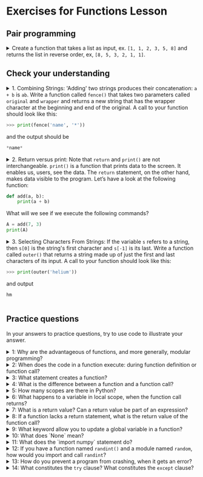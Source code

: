 # Exercises for Functions Lesson #

## Pair programming ##

<details>
<summary>
Create a function that takes a list as input, ex. <code>[1, 1, 2, 3, 5, 8]</code> and returns the list in reverse order, ex, <code>[8, 5, 3, 2, 1, 1]</code>.

</summary>

_ANSWER_

```py
def reverser(lst):
    return lst[::-1]

# or

def reverser(lst):
    res = list()
    for i in range(len(lst) - 1, -1, -1):
        res.append(lst[i])
    return res
```
</details>

## Check your understanding ##

<details>

<summary>1. Combining Strings: 'Adding' two strings produces their concatenation: <code>a + b</code> is <code>ab</code>. Write a function called <code>fence()</code> that takes two parameters called <code>original</code> and <code>wrapper</code> and returns a new string that has the wrapper character at the beginning and end of the original. A call to your function should look like this:

```py
>>> print(fence('name', '*'))
```

and the output should be

```py
*name*
```

</summary>

_ANSWER_

```py
def fence(original, wrapper):
    return wrapper + original + wrapper
```
</details>


<details>
<summary>2. Return versus print: Note that <code>return</code> and <code>print()</code> are not interchangeable. <code>print()</code> is a function that prints data to the screen. It enables us, users, see the data. The <code>return</code> statement, on the other hand, makes data visible to the program. Let’s have a look at the following function:

```py
def add(a, b):
    print(a + b)
```

What will we see if we execute the following commands?

```py
A = add(7, 3)
print(A)
```
</summary>

_ANSWER_

Python will first execute the function `add()` with `a = 7` and `b = 3`, and, therefore, print 10. However, because function `add()` does not have a line that starts with `return` (no return 'statement'), it will, by default, return nothing which is called `None`. Therefore, A will be assigned to `None` and the last line (`print(A)`) will print `None`. As a result, we will see:

```py
10
None
```
</details>

<details>
<summary>3. Selecting Characters From Strings: If the variable <code>s</code> refers to a string, then <code>s[0]</code> is the string's first character and <code>s[-1]</code> is its last. Write a function called <code>outer()</code> that returns a string made up of just the first and last characters of its input. A call to your function should look like this:

```py
>>> print(outer('helium'))
```

and output 

```py
hm
```

</summary>

_ANSWER_

```py
def outer(input_string):
    return input_string[0] + input_string[-1]
```

</details>


## Practice questions ##

In your answers to practice questions, try to use code to illustrate your answer.

<details>
<summary>1: Why are the advantageous of functions, and more generally, modular programming?

</summary>

_ANSWER_

modular/manageble & reusable code

</details>

<details>
<summary>2: When does the code in a function execute: during function definition or function call?

</summary>

_ANSWER_

function call

</details>

<details>
<summary>3: What statement creates a function?

</summary>

_ANSWER_

the `def` statement works as follows. `def` is the keyword for defining a function. The function name is followed by parameter(s) in (). The colon : signals the start of the function body, which is marked by indentation. Inside the function body, the return statement determines the value to be returned. 

</details>

<details>
<summary>4: What is the difference between a function and a function call?

</summary>

_ANSWER_

A function call means invoking or calling that function. Unless a function is called there is no use of that function. The difference between the function and function call is, _a function is procedure to achieve a particular result while function call is using this function to achive that task_.

</details>

<details>
<summary>5: How many scopes are there in Python?

</summary>

_ANSWER_

two or four depending on how you count

</details>

<details>
<summary>6: What happens to a variable in local scope, when the function call returns?

</summary>

_ANSWER_

deleted

</details>

<details>
<summary>7: What is a return value? Can a return value be part of an expression?

</summary>

_ANSWER_

The `return` statement is a special statement that you can use inside a function or method to send the function's result back to the caller. A return statement consists of the return keyword followed by an optional return value. The return value of a Python function can be any Python object.

Yes, because an expression is just a representation of a value. Expressions are composed of values and operators. A function call can be used in an expression because the call evaluates to its return value.

```py
def hello(name):
    return name

print(hello('Spock'))
```

</details>

<details>
<summary>8: If a function lacks a return statement, what is the return value of the function call?

</summary>

_ANSWER_

`None`

</details>

<details>
<summary>9: What keyword allow you to update a global variable in a function?

</summary>

_ANSWER_

`global`

</details>

<details>
<summary>10: What does `None` mean?

</summary>

_ANSWER_

null value

</details>

<details>
<summary>11: What does the `import numpy` statement do?


</summary>

_ANSWER_

import the objects in the numpy namespace

</details>

<details>
<summary>12: If you have a function named <code>randint()</code> and a module named <code>random</code>, how would you import and call <code>randint</code>?

</summary>

_ANSWER_

`random.randint()`

</details>

<details>
<summary>13: How do you prevent a program from crashing, when it gets an error?

</summary>

_ANSWER_

`try - except`, `assert`

</details>

<details>
<summary>14: What constitutes the <code>try</code> clause? What constitutes the <code>except</code> clause?

</summary>

_ANSWER_

In the try clause, all statements are executed until an exception is encountered. except is used to catch and handle the exception(s) that are encountered in the try clause. else lets you code sections that should run only when no exceptions are encountered in the try clause.

* `try` keyword, `:`, indentation and code to be executed
* `except` keyword, `:`, indentation and code to be executed when exeption occurs

</details>